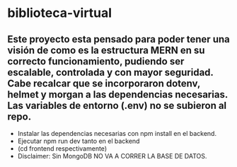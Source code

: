 # biblioteca-virtual
Este proyecto esta pensado para poder tener una visión de como es la estructura MERN en su correcto funcionamiento, pudiendo ser escalable, controlada y con mayor seguridad. Cabe recalcar que se incorporaron dotenv, helmet y morgan a las dependencias necesarias. Las variables de entorno (.env) no se subieron al repo.
--
- Instalar las dependencias necesarias con npm install en el backend.
- Ejecutar npm run dev tanto en el backend
- (cd frontend respectivamente)
- Disclaimer: Sin MongoDB NO VA A CORRER LA BASE DE DATOS.
